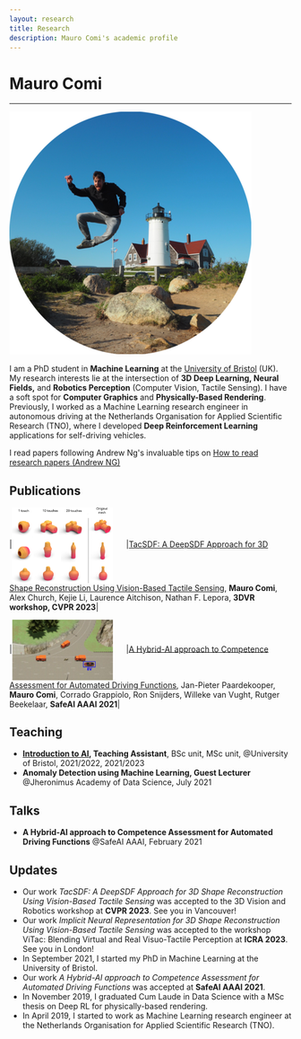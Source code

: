 ```yaml
---
layout: research
title: Research
description: Mauro Comi's academic profile
---
```


# Mauro Comi
---
<img id="img-profile" src="../img/jumping_me.png" alt="A picture of me jumping in front of a lighthouse">

I am a PhD student in **Machine Learning** at the [University of Bristol](https://www.bristol.ac.uk/) (UK). My research interests lie at the intersection of **3D Deep Learning, Neural Fields,** and **Robotics Perception** (Computer Vision, Tactile Sensing). I have a soft spot for **Computer Graphics** and **Physically-Based Rendering**. Previously, I worked as a Machine Learning research engineer in autonomous driving at the Netherlands Organisation for Applied Scientific Research (TNO), where I developed **Deep Reinforcement Learning** applications for self-driving vehicles.

I read papers following Andrew Ng's invaluable tips on <a href="https://youtu.be/733m6qBH-jI">How to read research papers (Andrew NG)</a>

## Publications

|<img src="../img/research/results_increasing_touch.png" width="180px" style="vertical-align:middle; margin-right:20px"> |[TacSDF: A DeepSDF Approach for 3D Shape Reconstruction Using Vision-Based Tactile Sensing](https://sites.google.com/view/cvpr2023-3d-vision-robotics/home?authuser=0), **Mauro Comi**, Alex Church, Kejie Li, Laurence Aitchison, Nathan F. Lepora, **3DVR workshop, CVPR 2023**|

|<img src="../img/research/safeai.png" width="180px" style="vertical-align:middle; margin-right:20px"> |[A Hybrid-AI approach to Competence Assessment for Automated Driving Functions](http://ceur-ws.org/Vol-2808/Paper_37.pdf), Jan-Pieter Paardekooper, **Mauro Comi**, Corrado Grappiolo, Ron Snijders, Willeke van Vught, Rutger Beekelaar, **SafeAI AAAI 2021**|

## Teaching
- **[Introduction to AI](https://www.bris.ac.uk/unit-programme-catalogue/UnitDetails.jsa?ayrCode=22%2F23&unitCode=EMATM0044), Teaching Assistant**, BSc unit, MSc unit, @University of Bristol, 2021/2022, 2021/2023
- **Anomaly Detection using Machine Learning, Guest Lecturer** @Jheronimus Academy of Data Science, July 2021

## Talks
- **A Hybrid-AI approach to Competence Assessment for Automated Driving Functions** @SafeAI AAAI, February 2021

## Updates
- Our work *TacSDF: A DeepSDF Approach for 3D Shape Reconstruction Using Vision-Based Tactile Sensing* was accepted to the 3D Vision and Robotics workshop at **CVPR 2023**. See you in Vancouver!
- Our work *Implicit Neural Representation for 3D Shape Reconstruction Using Vision-Based Tactile Sensing* was accepted to the workshop ViTac: Blending Virtual and Real Visuo-Tactile Perception at **ICRA 2023**. See you in London!
- In September 2021, I started my PhD in Machine Learning at the University of Bristol.
- Our work *A Hybrid-AI approach to Competence Assessment for Automated Driving Functions* was accepted at **SafeAI AAAI 2021**.
- In November 2019, I graduated Cum Laude in Data Science with a MSc thesis on Deep RL for physically-based rendering.
- In April 2019, I started to work as Machine Learning research engineer at the Netherlands Organisation for Applied Scientific Research (TNO).

